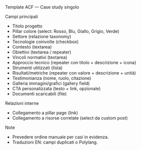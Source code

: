 Template ACF — Case study singolo

Campi principali
- Titolo progetto
- Pillar colore (select: Rosso, Blu, Giallo, Grigio, Verde)
- Settore (relazione taxonomy)
- Tecnologie coinvolte (checkbox)
- Contesto (textarea)
- Obiettivi (textarea / repeater)
- Vincoli normativi (textarea)
- Approccio tecnico (repeater con titolo + descrizione + icona)
- Strumenti utilizzati (lista)
- Risultati/metriche (repeater con valore + descrizione + unità)
- Testimonianza (nome, ruolo, citazione)
- Galleria immagini/grafici (gallery field)
- CTA personalizzata (testo + link, opzionale)
- Documenti scaricabili (file)

Relazioni interne
- Collegamento a pillar page (link)
- Collegamento a risorse correlate (select da custom post)

Note
- Prevedere ordine manuale per casi in evidenza.
- Traduzioni EN: campi duplicati o Polylang.

